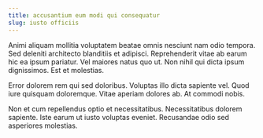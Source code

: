 ```yaml
---
title: accusantium eum modi qui consequatur
slug: iusto officiis
---
```


Animi aliquam mollitia voluptatem beatae omnis nesciunt nam odio tempora. Sed deleniti architecto blanditiis et adipisci. Reprehenderit vitae ab earum hic ea ipsum pariatur. Vel maiores natus quo ut. Non nihil qui dicta ipsum dignissimos. Est et molestias.

Error dolorem rem qui sed doloribus. Voluptas illo dicta sapiente vel. Quod iure quisquam doloremque. Vitae aperiam dolores ab. At commodi nobis.

Non et cum repellendus optio et necessitatibus. Necessitatibus dolorem sapiente. Iste earum ut iusto voluptas eveniet. Recusandae odio sed asperiores molestias.
